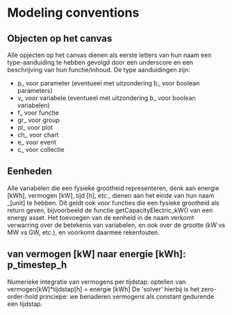 # Modeling conventions

## Objecten op het canvas
Alle opjecten op het canvas dienen als eerste letters van hun naam een type-aanduiding te hebben gevolgd door een underscore en een beschrijving van hun functie/inhoud.
De type aanduidingen zijn:
* p_ voor parameter (eventueel met uitzondering b_ voor boolean parameters)
* v_ voor variabele (eventueel met uitzondering b_ voor boolean variabelen)
* f_ voor functie
* gr_ voor group
* pl_ voor plot
* ch_ voor chart
* e_ voor event
* c_ voor collectie

## Eenheden
Alle variabelen die een fysieke grootheid representeren, denk aan energie [kWh], vermogen [kW], tijd [h], etc., dienen aan het einde van hun naam _[unit] te hebben.
Dit geldt ook voor functies die een fysieke grootheid als return geven, bijvoorbeeld de functie getCapacityElectric_kW() van een energy asset.
Het toevoegen van de eenheid in de naam verkomt verwarring over de betekenis van variabelen, en ook over de grootte (kW vs MW vs GW, etc.), en voorkomt daarmee rekenfouten.

## van vermogen [kW] naar energie [kWh]: p_timestep_h
Numerieke integratie van vermogens per tijdstap: optellen van vermogen[kW]*tijdstap[h] = energie [kWh]
De 'solver' hierbij is het zero-order-hold princiepe: we benaderen vermogens als constant gedurende een tijdstap. 
